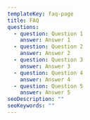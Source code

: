 ```yaml
---
templateKey: faq-page
title: FAQ
questions:
  - question: Question 1
    answer: Answer 1
  - question: Question 2
    answer: Answer 2
  - question: Question 3
    answer: Answer 3
  - question: Question 4
    answer: Answer 4
  - question: Question 5
    answer: Answer 5
seoDescription: ""
seoKeywords: ""
---
```

